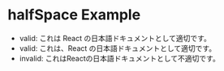 # halfSpace Example

- valid: これは React の日本語ドキュメントとして適切です。
- valid: これは、React の日本語ドキュメントとして適切です。
- invalid: これはReactの日本語ドキュメントとして不適切です。

